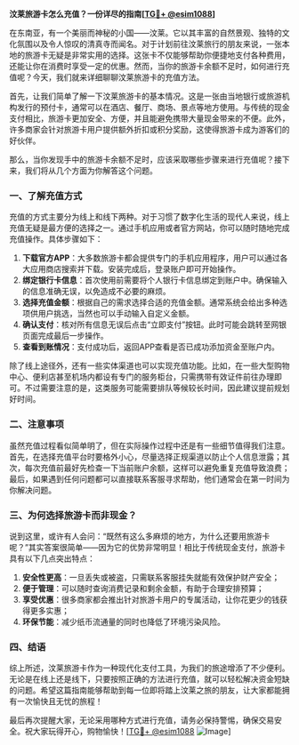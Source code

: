 **汶莱旅游卡怎么充值？一份详尽的指南[[TG💪+ @esim1088](https://t.me/s/esim1088)]**

在东南亚，有一个美丽而神秘的小国——汶莱。它以其丰富的自然景观、独特的文化氛围以及令人惊叹的清真寺而闻名。对于计划前往汶莱旅行的朋友来说，一张本地的旅游卡无疑是非常实用的选择。这张卡不仅能够帮助你便捷地支付各种费用，还能让你在消费时享受一定的优惠。然而，当你的旅游卡余额不足时，如何进行充值呢？今天，我们就来详细聊聊汶莱旅游卡的充值方法。

首先，让我们简单了解一下汶莱旅游卡的基本情况。这是一张由当地银行或旅游机构发行的预付卡，通常可以在酒店、餐厅、商场、景点等地方使用。与传统的现金支付相比，旅游卡更加安全、方便，并且能避免携带大量现金带来的不便。此外，许多商家会针对旅游卡用户提供额外折扣或积分奖励，这使得旅游卡成为游客们的好伙伴。

那么，当你发现手中的旅游卡余额不足时，应该采取哪些步骤来进行充值呢？接下来，我们将从几个方面为你解答这个问题。

### **一、了解充值方式**

充值的方式主要分为线上和线下两种。对于习惯了数字化生活的现代人来说，线上充值无疑是最方便的选择之一。通过手机应用或者官方网站，你可以随时随地完成充值操作。具体步骤如下：

1. **下载官方APP**：大多数旅游卡都会提供专门的手机应用程序，用户可以通过各大应用商店搜索并下载。安装完成后，登录账户即可开始操作。
2. **绑定银行卡信息**：首次使用前需要将个人银行卡信息绑定到账户中。确保输入的信息准确无误，以免造成不必要的麻烦。
3. **选择充值金额**：根据自己的需求选择合适的充值金额。通常系统会给出多种选项供用户挑选，当然也可以手动输入自定义金额。
4. **确认支付**：核对所有信息无误后点击“立即支付”按钮。此时可能会跳转至网银页面完成最后一步操作。
5. **查看到账情况**：支付成功后，返回APP查看是否已成功添加资金至账户内。

除了线上途径外，还有一些实体渠道也可以实现充值功能。比如，在一些大型购物中心、便利店甚至机场内都设有专门的服务柜台，只需携带有效证件前往办理即可。不过需要注意的是，这类服务可能需要排队等候较长时间，因此建议提前规划好时间。

### **二、注意事项**

虽然充值过程看似简单明了，但在实际操作过程中还是有一些细节值得我们注意。首先，在选择充值平台时要格外小心，尽量选择正规渠道以防止个人信息泄露；其次，每次充值前最好先检查一下当前账户余额，这样可以避免重复充值导致浪费；最后，如果遇到任何问题都可以直接联系客服寻求帮助，他们通常会在第一时间为你解决问题。

### **三、为何选择旅游卡而非现金？**

说到这里，或许有人会问：“既然有这么多麻烦的地方，为什么还要用旅游卡呢？”其实答案很简单——因为它的优势非常明显！相比于传统现金支付，旅游卡具有以下几点突出特点：

1. **安全性更高**：一旦丢失或被盗，只需联系客服挂失就能有效保护财产安全；
2. **便于管理**：可以随时查询消费记录和剩余金额，有助于合理安排预算；
3. **享受优惠**：很多商家都会推出针对旅游卡用户的专属活动，让你花更少的钱获得更多实惠；
4. **环保节能**：减少纸币流通量的同时也降低了环境污染风险。

### **四、结语**

综上所述，汶莱旅游卡作为一种现代化支付工具，为我们的旅途增添了不少便利。无论是在线上还是线下，只要按照正确的方法进行充值，就可以轻松解决资金短缺的问题。希望这篇指南能够帮助到每一位即将踏上汶莱之旅的朋友，让大家都能拥有一次愉快且无忧的旅程！

最后再次提醒大家，无论采用哪种方式进行充值，请务必保持警惕，确保交易安全。祝大家玩得开心，购物愉快！[[TG💪+ @esim1088](https://t.me/s/esim1088) ![Image](https://i.postimg.cc/4NQfJmqS/Snipaste-2025-05-13-00-14-12.png)]